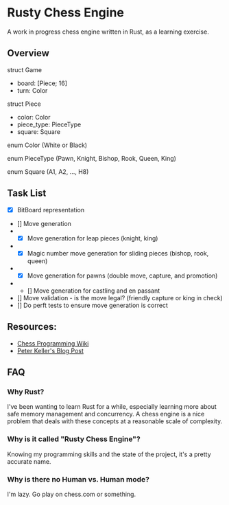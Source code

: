 # Rusty Chess Engine

A work in progress chess engine written in Rust, as a learning exercise.

## Overview

struct Game

- board: [Piece; 16]
- turn: Color

struct Piece

- color: Color
- piece_type: PieceType
- square: Square

enum Color (White or Black)

enum PieceType (Pawn, Knight, Bishop, Rook, Queen, King)

enum Square (A1, A2, ..., H8)

## Task List

- [x] BitBoard representation
- [] Move generation
- - [x] Move generation for leap pieces (knight, king)
- - [x] Magic number move generation for sliding pieces (bishop, rook, queen)
- - [x] Move generation for pawns (double move, capture, and promotion)
- - [] Move generation for castling and en passant
- [] Move validation - is the move legal? (friendly capture or king in check)
- [] Do perft tests to ensure move generation is correct

## Resources:

- [Chess Programming Wiki](https://www.chessprogramming.org/Main_Page)
- [Peter Keller's Blog Post](https://pages.cs.wisc.edu/~psilord/blog/data/chess-pages/)

## FAQ

### Why Rust?

I've been wanting to learn Rust for a while, especially learning more about safe memory management and concurrency. A chess engine is a nice problem that deals with these concepts at a reasonable scale of complexity.

### Why is it called "Rusty Chess Engine"?

Knowing my programming skills and the state of the project, it's a pretty accurate name.

### Why is there no Human vs. Human mode?

I'm lazy. Go play on chess.com or something.
